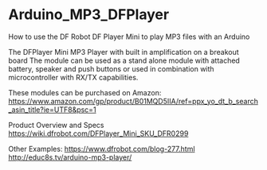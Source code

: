 # Arduino_MP3_DFPlayer
How to use the DF Robot DF Player Mini to play MP3 files with an Arduino

The DFPlayer Mini MP3 Player with built in amplification on a breakout board 
The module can be used as a stand alone module with attached battery, speaker and push buttons or used in combination with microcontroller with RX/TX capabilities.

These modules can be purchased on Amazon:
https://www.amazon.com/gp/product/B01MQD5IIA/ref=ppx_yo_dt_b_search_asin_title?ie=UTF8&psc=1

Product Overview and Specs
https://wiki.dfrobot.com/DFPlayer_Mini_SKU_DFR0299


Other Examples: 
https://www.dfrobot.com/blog-277.html
http://educ8s.tv/arduino-mp3-player/
